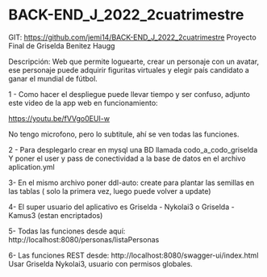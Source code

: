 # BACK-END_J_2022_2cuatrimestre
GIT: https://github.com/jemi14/BACK-END_J_2022_2cuatrimestre
Proyecto Final  de Griselda Benitez Haugg

Descripción: Web que permite loguearte, crear un personaje con un avatar, ese personaje puede adquirir figuritas virtuales y elegir país candidato a ganar el mundial de fútbol. 

1 - Como hacer el despliegue puede llevar tiempo y ser confuso, adjunto este video de la app web en funcionamiento:

https://youtu.be/fVVgo0EUI-w

No tengo microfono, pero lo subtitule, ahí se ven todas las funciones.

2 - Para desplegarlo crear en mysql una BD llamada codo_a_codo_griselda
Y poner el user y pass de conectividad a la base de datos en el archivo aplication.yml

3- En el mismo archivo poner ddl-auto: create para plantar las semillas en las tablas ( solo la primera vez, luego puede volver a update)

4- El super usuario del aplicativo es Griselda - Nykolai3   o Griselda - Kamus3 (estan encriptados)

5- Todas las funciones desde aquí: http://localhost:8080/personas/listaPersonas

6- Las funciones REST desde: http://localhost:8080/swagger-ui/index.html
Usar Griselda Nykolai3, usuario con permisos globales.
